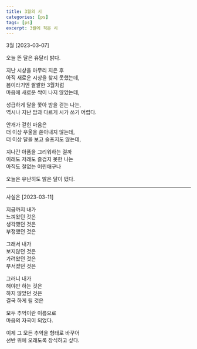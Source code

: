 ```yaml
---
title: 3월의 시
categories: [ps]
tags: [ps]
excerpt: 3월에 적은 시
---
```


3월 [2023-03-07]

오늘 뜬 달은 유달리 밝다.  

지난 시상을 마무리 지은 후  
아직 새로운 시상을 찾지 못했는데,  
봄이라기엔 쌀쌀한 3월처럼  
마음에 새로운 싹이 나지 않았는데,  

성급하게 달을 쫓아 밤을 걷는 나는,  
역시나 지난 밤과 다르게 시가 쓰기 어렵다.  

안개가 걷힌 마음은  
더 이상 우울을 쏟아내지 않는데,  
더 이상 달을 보고 슬프지도 않는데,  

지나간 아픔을 그리워하는 걸까  
이래도 저래도 즐겁지 못한 나는  
아직도 철없는 어린애구나  

오늘은 유난히도 밝은 달이 떴다.  


---

사실은 [2023-03-11]


지금까지 내가    
느껴왔던 것은  
생각했던 것은  
부정했던 것은  

그래서 내가  
보지않던 것은  
가려왔던 것은    
부서졌던 것은  

그러니 내가    
해야만 하는 것은  
하지 않았던 것은  
결국 하게 될 것은  

모두 추억이란 이름으로    
마음의 자국이 되었다.    

이제 그 모든 추억을 형태로 바꾸어    
선반 위에 오래도록 장식하고 싶다.  
